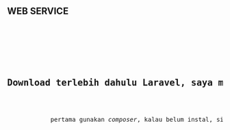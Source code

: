 <h2>WEB SERVICE</h2>

<pre>
    <div class="container">

        <div class="block two first">
            <h2>Download terlebih dahulu Laravel, saya menggunakan versi 5.3</h2>
            <div class="wrap">
            pertama gunakan <i>composer</i>, kalau belum instal, silahkan ke situs resminya <a href="https://getcomposer.org/" target="blank">disini</a><br>
             
            </div>
        </div>

    </div>
</pre>
